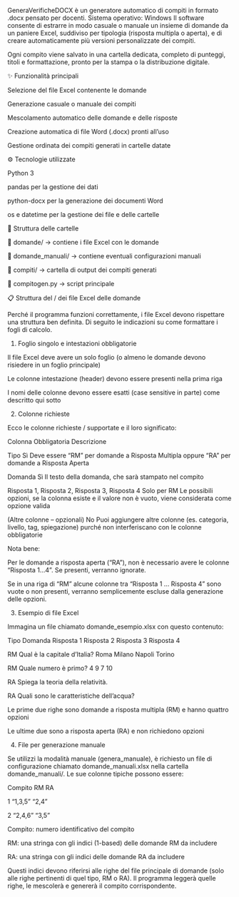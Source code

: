 GeneraVerificheDOCX è un generatore automatico di compiti in formato .docx pensato per docenti.
Sistema operativo: Windows
Il software consente di estrarre in modo casuale o manuale un insieme di domande da un paniere Excel, suddiviso per tipologia (risposta multipla o aperta), e di creare automaticamente più versioni personalizzate dei compiti.

Ogni compito viene salvato in una cartella dedicata, completo di punteggi, titoli e formattazione, pronto per la stampa o la distribuzione digitale.

✨ Funzionalità principali

Selezione del file Excel contenente le domande

Generazione casuale o manuale dei compiti

Mescolamento automatico delle domande e delle risposte

Creazione automatica di file Word (.docx) pronti all’uso

Gestione ordinata dei compiti generati in cartelle datate

⚙️ Tecnologie utilizzate

Python 3

pandas per la gestione dei dati

python-docx per la generazione dei documenti Word

os e datetime per la gestione dei file e delle cartelle

📂 Struttura delle cartelle

📁 domande/              → contiene i file Excel con le domande

📁 domande_manuali/      → contiene eventuali configurazioni manuali

📁 compiti/              → cartella di output dei compiti generati

📝 compitogen.py         → script principale


📋 Struttura del / dei file Excel delle domande

Perché il programma funzioni correttamente, i file Excel devono rispettare una struttura ben definita. Di seguito le indicazioni su come formattare i fogli di calcolo.

1. Foglio singolo e intestazioni obbligatorie

Il file Excel deve avere un solo foglio (o almeno le domande devono risiedere in un foglio principale)

Le colonne intestazione (header) devono essere presenti nella prima riga

I nomi delle colonne devono essere esatti (case sensitive in parte) come descritto qui sotto

2. Colonne richieste

Ecco le colonne richieste / supportate e il loro significato:

Colonna	               Obbligatoria	             Descrizione

Tipo	                  Sì	                       Deve essere “RM” per domande a Risposta Multipla oppure “RA” per domande a Risposta Aperta

Domanda	                Sì	                       Il testo della domanda, che sarà stampato nel compito

Risposta 1, Risposta 2, Risposta 3, Risposta 4	   Solo per RM	Le possibili opzioni, se la colonna esiste e il valore non è vuoto, viene considerata come opzione valida

(Altre colonne – opzionali)	No	       Puoi aggiungere altre colonne (es. categoria, livello, tag, spiegazione) purché non interferiscano con le colonne obbligatorie

Nota bene:

Per le domande a risposta aperta (“RA”), non è necessario avere le colonne “Risposta 1…4”. Se presenti, verranno ignorate.

Se in una riga di “RM” alcune colonne tra “Risposta 1 … Risposta 4” sono vuote o non presenti, verranno semplicemente escluse dalla generazione delle opzioni.

3. Esempio di file Excel

Immagina un file chiamato domande_esempio.xlsx con questo contenuto:

Tipo	Domanda	Risposta 1	Risposta 2	Risposta 3	Risposta 4

RM	Qual è la capitale d’Italia?	Roma	Milano	Napoli	Torino

RM	Quale numero è primo?	4	9	7	10

RA	Spiega la teoria della relatività.				

RA	Quali sono le caratteristiche dell’acqua?				

Le prime due righe sono domande a risposta multipla (RM) e hanno quattro opzioni

Le ultime due sono a risposta aperta (RA) e non richiedono opzioni

4. File per generazione manuale

Se utilizzi la modalità manuale (genera_manuale), è richiesto un file di configurazione chiamato domande_manuali.xlsx nella cartella domande_manuali/. Le sue colonne tipiche possono essere:

Compito	RM	RA

1	“1,3,5”	“2,4”

2	“2,4,6”	“3,5”

Compito: numero identificativo del compito

RM: una stringa con gli indici (1-based) delle domande RM da includere

RA: una stringa con gli indici delle domande RA da includere

Questi indici devono riferirsi alle righe del file principale di domande (solo alle righe pertinenti di quel tipo, RM o RA). Il programma leggerà quelle righe, le mescolerà e genererà il compito corrispondente.

